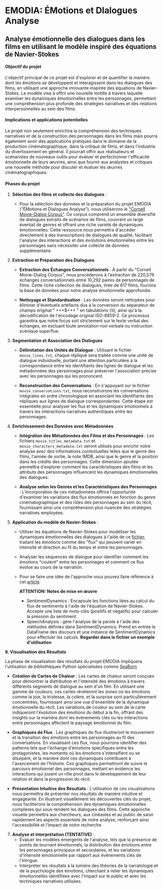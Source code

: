 # EMODIA: ÉMotions et DIalogues Analyse
## Analyse émotionnelle des dialogues dans les films en utilisant le modèle inspiré des équations de Navier-Stokes

#### Objectif du projet
L'objectif principal de ce projet est d'explorer et de quantifier la manière dont les émotions se développent et interagissent dans les dialogues des films, en utilisant une approche innovante inspirée des équations de Navier-Stokes. Le modèle vise à offrir une nouvelle lentille à travers laquelle examiner les dynamiques émotionnelles entre les personnages, permettant une compréhension plus profonde des stratégies narratives et des relations interpersonnelles au sein des films.

#### Implications et applications potentielles
Le projet non seulement enrichira la compréhension des techniques narratives et de la construction des personnages dans les films mais pourra également avoir des applications pratiques dans le domaine de la production cinématographique, dans la critique de films, et dans l'industrie du divertissement en général. Il pourrait offrir aux réalisateurs et scénaristes de nouveaux outils pour évaluer et perfectionner l'efficacité émotionnelle de leurs œuvres, ainsi que fournir aux analystes et critiques une nouvelle méthode pour discuter et évaluer les œuvres cinématographiques.

#### Phases du projet

1. **Sélection des films et collecte des dialogues** :
   - Pour la sélection des données et la préparation du projet EMODIA ("ÉMotions et DIalogues Analyse"), nous utiliserons le ["Cornell Movie-Dialog Corpus"](./movie_dialog.zip). Ce corpus         comprend un ensemble diversifié de dialogues extraits de scénarios de films, couvrant un large éventail de genres et offrant une riche variété de dynamiques émotionnelles. Cette              ressource nous permettra d'accéder directement à des transcriptions de dialogues de qualité, facilitant l'analyse des interactions et des évolutions émotionnelles entre les personnages        sans nécessiter une collecte de données supplémentaire.


2. **Extraction et Préparation des Dialogues**

   - **Extraction des Échanges Conversationnels** : À partir du "Cornell Movie-Dialog Corpus", nous procéderons à l'extraction de 220,579 échanges conversationnels entre 10,292 paires de personnages de films. Cette riche collection de dialogues, tirée de 617 films, fournira la base de données pour notre analyse émotionnelle approfondie.

   - **Nettoyage et Standardisation** : Les données seront nettoyées pour éliminer d'éventuels artéfacts dus à la conversion du séparateur de champs original " +++$+++ " en tabulations (\t), ainsi qu'à la décodification de l'encodage original ISO-8859-2. Ce processus garantira que notre focus soit strictement sur le texte verbal des échanges, en excluant toute annotation non verbale ou instruction scénique superflue.

3. **Segmentation et Association des Dialogues**

   - **Délimitation des Unités de Dialogue** : Utilisant le fichier `movie_lines.txt`, chaque réplique sera traitée comme une unité de dialogue individuelle, portant une attention particulière à la correspondance entre les identifiants des lignes de dialogue et les métadonnées des personnages pour préserver l'association précise avec les personnages qui les prononcent.

   - **Reconstruction des Conversations** : En s'appuyant sur le fichier `movie_conversations.txt`, nous reconstruirons les conversations intégrales en ordre chronologique en associant les identifiants des répliques aux lignes de dialogue correspondantes. Cette étape est essentielle pour analyser les flux et les dynamiques émotionnels à travers les interactions narratives authentiques entre les personnages.

4. **Enrichissement des Données avec Métadonnées**

   - **Intégration des Métadonnées des Films et des Personnages** : Les fichiers `movie_titles_metadata.txt` et `movie_characters_metadata.txt` seront utilisés pour enrichir notre analyse avec des informations contextuelles telles que le genre des films, l'année de sortie, la note IMDB, ainsi que le genre et la position dans les crédits des personnages. Cette dimension ajoutée permettra d'explorer comment les caractéristiques des films et les attributs des personnages influencent les dynamiques émotionnelles des dialogues.

   - **Analyse selon les Genres et les Caractéristiques des Personnages** : L'incorporation de ces métadonnées offrira l'opportunité d'examiner les variations des flux émotionnels en fonction du genre cinématographique et des rôles des personnages au sein du récit, fournissant ainsi une compréhension plus nuancée des stratégies narratives employées.

5. **Application du modèle de Navier-Stokes** :
   - Utiliser les équations de Navier-Stokes pour modéliser les dynamiques émotionnelles des dialogues à l'aide de ce [fichier](./analysis_navier_stocker.py), traitant les émotions comme des "flux" qui peuvent varier en intensité et direction au fil du temps et entre les personnages.
   - Analyser les séquences de dialogue pour identifier comment les émotions "coulent" entre les personnages et comment ce flux évolue au cours de la narration.
   - Pour se faire une idée de l'approche vous pouvez faire référence à cet [article](./MathNLP24__Fluid_Dynamics_Inspired_Emotional_Analysis_in_Shakespearean_Tragedies__A_Novel_Computational_Linguistics_Methodology%20(5).pdf)
     
     **ATTENTION: Notes de mise en œuvre**
     - SentimentDynamics : Encapsule les fonctions liées au calcul du flux de sentiments à l'aide de l'équation de Navier-Stokes. Accepte une liste de mots-clés (positifs et négatifs) pour
       calculer la pression du sentiment.
     - SpeechAnalysis : gère l'analyse de la parole à l'aide des méthodes définies dans SentimentDynamics. Prend en entrée le DataFrame des discours et une instance de SentimentDynamics pour 
       effectuer les calculs. **Regarder dans le fichier un exemple d'utilisation**

**6. Visualisation des Résultats**

La phase de visualisation des résultats du projet EMODIA impliquera l'utilisation de bibliothèques Python spécialisées comme [SeaBorn](https://seaborn.pydata.org/)

   - **Création de Cartes de Chaleur** : Les cartes de chaleur seront conçues pour démontrer la distribution et l'intensité des émotions à travers différents segments de dialogue au sein d'un film. En utilisant une gamme de couleurs, ces cartes révèleront les zones où les émotions comme la joie, la tristesse, la colère, et la surprise sont particulièrement concentrées, fournissant ainsi une vue d'ensemble de la dynamique émotionnelle du récit. Les variations de couleur au sein de la carte indiqueront l'évolution des émotions du début à la fin, offrant des insights sur la manière dont les événements clés ou les interactions entre personnages affectent le paysage émotionnel du film.

   - **Graphiques de Flux** : Les graphiques de flux illustreront le mouvement et la transition des émotions entre les personnages au fil des conversations. En visualisant ces flux, nous pourrons identifier des patterns tels que l'échange d'émotions spécifiques entre les protagonistes, les moments où les émotions s'intensifient ou se dissipent, et la manière dont ces dynamiques contribuent à l'avancement de l'histoire. Ces graphiques permettront de suivre le parcours émotionnel des personnages, mettant en évidence les interactions qui jouent un rôle pivot dans le développement de leur relation et dans la progression du récit.

   - **Présentation Intuitive des Résultats** : L'utilisation de ces visualisations nous permettra de présenter nos résultats de manière intuitive et engageante. En illustrant visuellement les découvertes clés du projet, nous faciliterons la compréhension des dynamiques émotionnelles complexes qui sous-tendent les dialogues des films. Cette approche visuelle permettra aux chercheurs, aux cinéastes et au public de saisir rapidement les aspects essentiels de notre analyse, renforçant ainsi l'accessibilité et l'impact de notre recherche.

7. **Analyse et interprétation (TENTATIVE)** :
   - Évaluer les modèles émergents de l'analyse, tels que la présence de points de tournant émotionnels, la distribution des émotions entre les personnages principaux et secondaires, et les variations d'intensité émotionnelle par rapport aux événements clés de l'intrigue.
   - Interpréter les résultats à la lumière des théories de la narratologie et de la psychologie des émotions, cherchant à relier les dynamiques émotionnelles identifiées avec l'impact sur le public et avec les techniques narratives utilisées.

